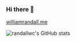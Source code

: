 ### Hi there 👋

[williamrandall.me](https://williamrandall.me)

![randallwc's GitHub stats](https://github-readme-stats.vercel.app/api?username=randallwc&layout=compact&show_icons=true&theme=prussian)


<!--
[![Top Langs](https://github-readme-stats.vercel.app/api/top-langs/?username=randallwc&layout=compact)](https://github.com/anuraghazra/github-readme-stats)

**randallwc/randallwc** is a ✨ _special_ ✨ repository because its `README.md` (this file) appears on your GitHub profile.

Here are some ideas to get you started:

- 🔭 I’m currently working on ...
- 🌱 I’m currently learning ...
- 👯 I’m looking to collaborate on ...
- 🤔 I’m looking for help with ...
- 💬 Ask me about ...
- 📫 How to reach me: ...
- 😄 Pronouns: ...
- ⚡ Fun fact: ...
-->
